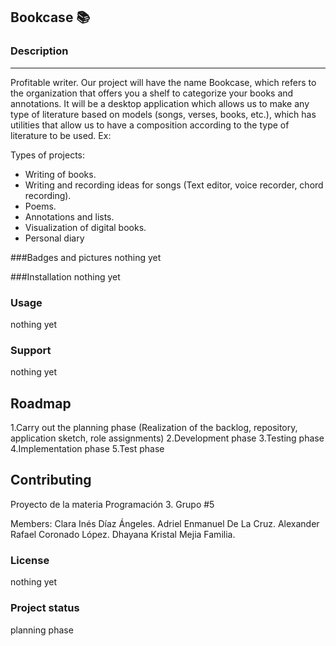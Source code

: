 ## Bookcase 📚

### Description

------------
Profitable writer. Our project will have the name Bookcase, which refers to the organization that offers you a shelf to categorize your books and annotations.
It will be a desktop application which allows us to make any type of literature based on models (songs, verses, books, etc.), which has utilities that allow us to have a composition according to the type of literature to be used. Ex:

Types of projects:
- Writing of books.
- Writing and recording ideas for songs (Text editor, voice recorder, chord recording).
- Poems.
- Annotations and lists.
- Visualization of digital books.
- Personal diary

###Badges and pictures
nothing yet

###Installation
nothing yet

### Usage
nothing yet

### Support
nothing yet

## Roadmap
1.Carry out the planning phase (Realization of the backlog, repository, application sketch, role assignments)
2.Development phase
3.Testing phase
4.Implementation phase
5.Test phase

## Contributing
Proyecto de la materia Programación 3. Grupo #5

Members:
Clara Inés Díaz Ángeles.
Adriel Enmanuel De La Cruz.
Alexander Rafael Coronado López. 
Dhayana Kristal Mejia Familia.


### License
nothing yet

### Project status
planning phase
